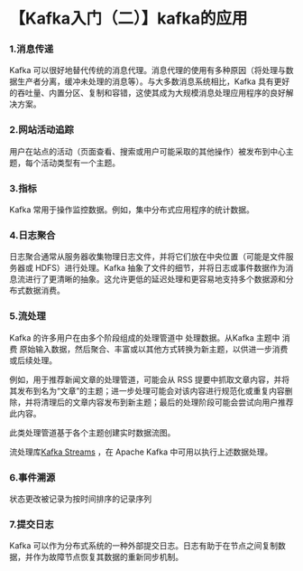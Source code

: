 # 【Kafka入门（二）】kafka的应用



### 1.消息传递

Kafka 可以很好地替代传统的消息代理。消息代理的使用有多种原因（将处理与数据生产者分离，缓冲未处理的消息等）。与大多数消息系统相比，Kafka 具有更好的吞吐量、内置分区、复制和容错，这使其成为大规模消息处理应用程序的良好解决方案。



### 2.网站活动追踪

用户在站点的活动（页面查看、搜索或用户可能采取的其他操作）被发布到中心主题，每个活动类型有一个主题。



### 3.指标

Kafka 常用于操作监控数据。例如，集中分布式应用程序的统计数据。



### 4.日志聚合

日志聚合通常从服务器收集物理日志文件，并将它们放在中央位置（可能是文件服务器或 HDFS）进行处理。Kafka 抽象了文件的细节，并将日志或事件数据作为消息流进行了更清晰的抽象。这允许更低的延迟处理和更容易地支持多个数据源和分布式数据消费。



### 5.流处理

Kafka 的许多用户在由多个阶段组成的处理管道中 处理数据。从Kafka 主题中 消费 原始输入数据，然后聚合、丰富或以其他方式转换为新主题，以供进一步消费或后续处理。

例如，用于推荐新闻文章的处理管道，可能会从 RSS 提要中抓取文章内容，并将其发布到名为“文章”的主题；进一步处理可能会对该内容进行规范化或重复内容删除，并将清理后的文章内容发布到新主题；最后的处理阶段可能会尝试向用户推荐此内容。

此类处理管道基于各个主题创建实时数据流图。

流处理库[Kafka Streams](https://kafka.apache.org/documentation/streams) ，在 Apache Kafka 中可用以执行上述数据处理。



### 6.事件溯源

状态更改被记录为按时间排序的记录序列



### 7.提交日志

Kafka 可以作为分布式系统的一种外部提交日志。日志有助于在节点之间复制数据，并作为故障节点恢复其数据的重新同步机制。

